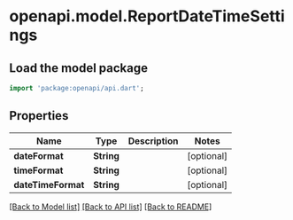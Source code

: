 # openapi.model.ReportDateTimeSettings

## Load the model package
```dart
import 'package:openapi/api.dart';
```

## Properties
Name | Type | Description | Notes
------------ | ------------- | ------------- | -------------
**dateFormat** | **String** |  | [optional] 
**timeFormat** | **String** |  | [optional] 
**dateTimeFormat** | **String** |  | [optional] 

[[Back to Model list]](../README.md#documentation-for-models) [[Back to API list]](../README.md#documentation-for-api-endpoints) [[Back to README]](../README.md)


